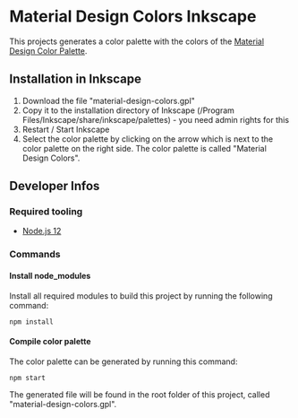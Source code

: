 # Material Design Colors Inkscape

This projects generates a color palette with the colors of the [Material Design Color Palette](https://material.io/design/color/the-color-system.html).

## Installation in Inkscape

1. Download the file "material-design-colors.gpl"
2. Copy it to the installation directory of Inkscape (/Program Files/Inkscape/share/inkscape/palettes) - you need admin rights for this
3. Restart / Start Inkscape
4. Select the color palette by clicking on the arrow which is next to the color palette on the right side. The color palette is called "Material Design Colors".

## Developer Infos

### Required tooling

- [Node.js 12](https://nodejs.org/en/)

### Commands

#### Install node_modules

Install all required modules to build this project by running the following command:

```
npm install
```

#### Compile color palette

The color palette can be generated by running this command:

```
npm start
```

The generated file will be found in the root folder of this project, called "material-design-colors.gpl".
